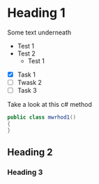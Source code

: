 # Heading 1

Some text underneath 

* Test 1
* Test 2
  * Test 1
 
- [x] Task 1
- [ ] Twask 2
- [ ] Task 3

Take a look at this c# method

```csharp
public class mwrhod1()
{
}
```

## Heading 2

### Heading 3
